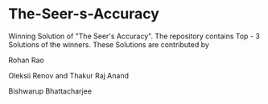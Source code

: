 # The-Seer-s-Accuracy
Winning Solution of "The Seer's Accuracy". The repository contains Top - 3 Solutions of the winners. These Solutions are contributed by

Rohan Rao

Oleksii Renov and Thakur Raj Anand

Bishwarup Bhattacharjee
